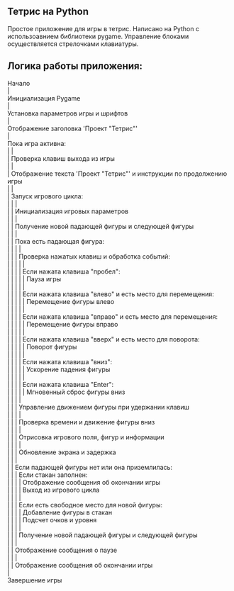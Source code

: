 ## Тетрис на Python
Простое приложение для игры в тетрис. Написано на Python с использоавнием библиотеки pygame.
Управление блоками осуществляется стрелочками клавиатуры. 

## Логика работы приложения:


Начало  
|  
Инициализация Pygame  
|  
Установка параметров игры и шрифтов  
|  
Отображение заголовка 'Проект "Тетрис"'  
|  
Пока игра активна:  
|   |  
|   Проверка клавиш выхода из игры  
|   |  
|   Отображение текста 'Проект "Тетрис"' и инструкции по продолжению игры  
|   |  
|   Запуск игрового цикла:  
|   |   |  
|   |   Инициализация игровых параметров  
|   |   |  
|   |   Получение новой падающей фигуры и следующей фигуры  
|   |   |  
|   |   Пока есть падающая фигура:  
|   |   |   |  
|   |   |   Проверка нажатых клавиш и обработка событий:  
|   |   |   |   |  
|   |   |   |   Если нажата клавиша "пробел":  
|   |   |   |   |   Пауза игры  
|   |   |   |   |  
|   |   |   |   Если нажата клавиша "влево" и есть место для перемещения:  
|   |   |   |   |   Перемещение фигуры влево  
|   |   |   |   |  
|   |   |   |   Если нажата клавиша "вправо" и есть место для перемещения:  
|   |   |   |   |   Перемещение фигуры вправо  
|   |   |   |   |  
|   |   |   |   Если нажата клавиша "вверх" и есть место для поворота:  
|   |   |   |   |   Поворот фигуры  
|   |   |   |   |  
|   |   |   |   Если нажата клавиша "вниз":  
|   |   |   |   |   Ускорение падения фигуры  
|   |   |   |   |  
|   |   |   |   Если нажата клавиша "Enter":  
|   |   |   |   |   Мгновенный сброс фигуры вниз  
|   |   |   |  
|   |   |   Управление движением фигуры при удержании клавиш  
|   |   |   |  
|   |   |   Проверка времени и движение фигуры вниз  
|   |   |   |  
|   |   |   Отрисовка игрового поля, фигур и информации  
|   |   |   |  
|   |   |   Обновление экрана и задержка  
|   |   |  
|   |   Если падающей фигуры нет или она приземлилась:  
|   |   |   Если стакан заполнен:  
|   |   |   |   Отображение сообщения об окончании игры  
|   |   |   |   Выход из игрового цикла  
|   |   |   |  
|   |   |   Если есть свободное место для новой фигуры:  
|   |   |   |   Добавление фигуры в стакан  
|   |   |   |   Подсчет очков и уровня  
|   |   |   |  
|   |   |   Получение новой падающей фигуры и следующей фигуры  
|   |   |  
|   |   Отображение сообщения о паузе  
|   |   |  
|   |   Отображение сообщения об окончании игры  
|  
Завершение игры  
